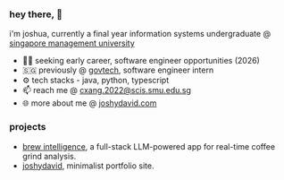 ### hey there, 👋

i'm joshua, currently a final year information systems undergraduate @ [singapore management university](https://computing.smu.edu.sg/bsc-information-systems)

- 👨‍💻 seeking early career, software engineer opportunities (2026)
- 🇸🇬 previously @ [govtech](https://www.tech.gov.sg), software engineer intern
- ⚙️ tech stacks - java, python, typescript
- 📫 reach me @ cxang.2022@scis.smu.edu.sg
- 🌐 more about me @ [joshydavid.com](https://joshydavid.com)

### projects
- [brew intelligence](https://brew.joshydavid.com), a full-stack LLM-powered app for real-time coffee grind analysis.
- [joshydavid](https://joshydavid.com), minimalist portfolio site.
